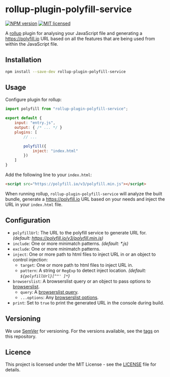 # rollup-plugin-polyfill-service

[![NPM version](https://img.shields.io/npm/v/rollup-plugin-polyfill-service.svg)](https://www.npmjs.com/package/rollup-plugin-polyfill-service)
[![MIT licensed](https://img.shields.io/badge/license-MIT-blue.svg)](LICENSE)

A [rollup](https://rollupjs.org/) plugin for analysing your JavaScript file and generating a https://polyfill.io URL based on all the features that are being used from within the JavaScript file.

## Installation

```bash
npm install --save-dev rollup-plugin-polyfill-service
```

## Usage

Configure plugin for rollup:

```javascript
import polyfill from "rollup-plugin-polyfill-service";

export default {
    input: "entry.js",
    output: { /* ... */ }
    plugins: [
        // ...

        polyfill({
            inject: "index.html"
        })
    ]
}
```

Add the following line to your `index.html`:

```html
<script src="https://polyfill.io/v3/polyfill.min.js"></script>
```

When running rollup, `rollup-plugin-polyfill-service` will analyze the built bundle, generate a https://polyfill.io URL based on your needs and inject the URL in your `index.html` file.

## Configuration

* `polyfillUrl`: The URL to the polyfill service to generate URL for. *(default: https://polyfill.io/v3/polyfill.min.js)*
* `include`: One or more minimatch patterns. *(default: \*.js)*
* `exclude`: One or more minimatch patterns.
* `inject`: One or more path to html files to inject URL in or an object to control injection:
    * `target`: One or more path to html files to inject URL in.
    * `pattern`: A string or `RegExp` to detect inject location. *(default: `${polyfillUrl}[^"' ]*`)*
* `browserslist`: A browserslist query or an object to pass options to [browserslist]().
    * `query`: A [browserslist query](https://github.com/browserslist/browserslist#queries).
    * `...options`: Any [browserslist options](https://github.com/browserslist/browserslist#js-api).
* `print`: Set to `true` to print the generated URL in the console during build.

## Versioning

We use [SemVer](http://semver.org/) for versioning. 
For the versions available, see the [tags](https://github.com/touchifyapp/rollup-plugin-polyfill-service/tags) on this repository.

## Licence

This project is licensed under the MIT License - see the [LICENSE](LICENSE) file for details.